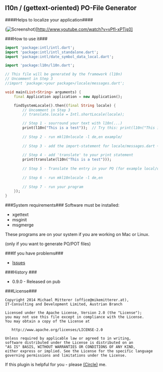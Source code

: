 l10n / (gettext-oriented) PO-File Generator
-------------------------------------------
####Helps to localize your application####

(![Screenshot][1])[http://www.youtube.com/watch?v=vPfl-xPTjs0]

###How to use it###
```dart
import 'package:intl/intl.dart';
import 'package:intl/intl_standalone.dart';
import 'package:intl/date_symbol_data_local.dart';

import 'package:l10n/l10n.dart';

// This file will be generated by the framework (l10n)
// Uncomment in Step 3
//import 'package:<your package>/locale/messages.dart';

void main(List<String> arguments) {
    final Application application = new Application();

    findSystemLocale().then((final String locale) {
        // Uncomment in Step 3
        // translate.locale = Intl.shortLocale(locale);

        // Step 1 - sourround your text with l10n(...)
        print(l10n("This is a test"));  // Try this: print(l10n("This is a test").message);
               
        // Step 2 - run mkl10nlocale -l de,en example/
        
        // Step 3 - add the import-statement for locale/messages.dart + set the locale
        
        // Step 4 - add 'translate' to your print statement
        print(translate(l10n("This is a test")));  
        
        // Step 5 - Translate the entry in your PO (for example local/de/messages.po
        
        // Step 6 - run mkl10nlocale -l de,en
        
        // Step 7 - run your program 
    });
}

```

###System requirements###
Software must be installed:
* xgettext
* msginit
* msgmerge

These programs are on your system if you are working on Mac or Linux.

(only if you want to generate PO/POT files)

###If you have problems###
* [Issues][2]

###History ###
* 0.9.0 - Released on pub

###License###

    Copyright 2014 Michael Mitterer (office@mikemitterer.at), 
    IT-Consulting and Development Limited, Austrian Branch

    Licensed under the Apache License, Version 2.0 (the "License");
    you may not use this file except in compliance with the License.
    You may obtain a copy of the License at

       http://www.apache.org/licenses/LICENSE-2.0

    Unless required by applicable law or agreed to in writing, 
    software distributed under the License is distributed on an 
    "AS IS" BASIS, WITHOUT WARRANTIES OR CONDITIONS OF ANY KIND, 
    either express or implied. See the License for the specific language 
    governing permissions and limitations under the License.
    
    
If this plugin is helpful for you - please [(Circle)](http://gplus.mikemitterer.at/) me.

[1]: https://raw.githubusercontent.com/MikeMitterer/dart-l10n-gettext/master/doc/_resources/screenshot.png
[2]: https://github.com/MikeMitterer/dart-l10n-gettext/issues

